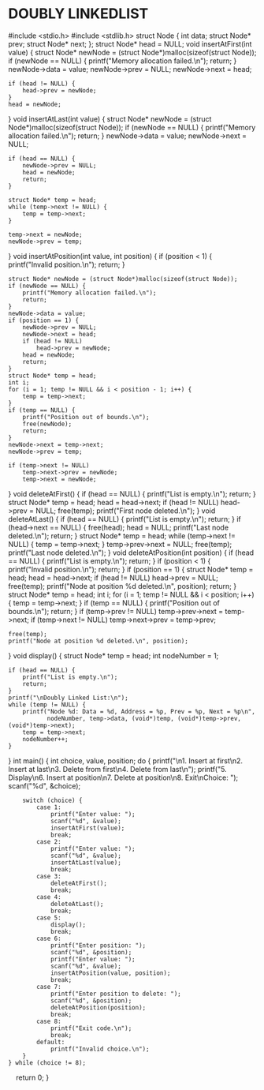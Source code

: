 # DOUBLY LINKEDLIST
#include <stdio.h>
#include <stdlib.h>
struct Node {
    int data;
    struct Node* prev;
    struct Node* next;
};
struct Node* head = NULL;
void insertAtFirst(int value) {
    struct Node* newNode = (struct Node*)malloc(sizeof(struct Node));
    if (newNode == NULL) {
        printf("Memory allocation failed.\n");
        return;
    }
    newNode->data = value;
    newNode->prev = NULL;
    newNode->next = head;

    if (head != NULL) {
        head->prev = newNode;
    }
    head = newNode;
}
void insertAtLast(int value) {
    struct Node* newNode = (struct Node*)malloc(sizeof(struct Node));
    if (newNode == NULL) {
        printf("Memory allocation failed.\n");
        return;
    }
    newNode->data = value;
    newNode->next = NULL;

    if (head == NULL) {
        newNode->prev = NULL;
        head = newNode;
        return;
    }

    struct Node* temp = head;
    while (temp->next != NULL) {
        temp = temp->next;
    }

    temp->next = newNode;
    newNode->prev = temp;
}
void insertAtPosition(int value, int position) {
    if (position < 1) {
        printf("Invalid position.\n");
        return;
    }

    struct Node* newNode = (struct Node*)malloc(sizeof(struct Node));
    if (newNode == NULL) {
        printf("Memory allocation failed.\n");
        return;
    }
    newNode->data = value;
    if (position == 1) {
        newNode->prev = NULL;
        newNode->next = head;
        if (head != NULL)
            head->prev = newNode;
        head = newNode;
        return;
    }
    struct Node* temp = head;
    int i;
    for (i = 1; temp != NULL && i < position - 1; i++) {
        temp = temp->next;
    }
    if (temp == NULL) {
        printf("Position out of bounds.\n");
        free(newNode);
        return;
    }
    newNode->next = temp->next;
    newNode->prev = temp;

    if (temp->next != NULL)
        temp->next->prev = newNode;
		temp->next = newNode;
}
void deleteAtFirst() {
    if (head == NULL) {
        printf("List is empty.\n");
        return;
    }
    struct Node* temp = head;
    head = head->next;
    if (head != NULL)
        head->prev = NULL;
    free(temp);
    printf("First node deleted.\n");
}
void deleteAtLast() {
    if (head == NULL) {
        printf("List is empty.\n");
        return;
    }
    if (head->next == NULL) {
        free(head);
        head = NULL;
        printf("Last node deleted.\n");
        return;
    }
    struct Node* temp = head;
    while (temp->next != NULL) {
        temp = temp->next;
    }
    temp->prev->next = NULL;
    free(temp);
    printf("Last node deleted.\n");
}
void deleteAtPosition(int position) {
    if (head == NULL) {
        printf("List is empty.\n");
        return;
    }
    if (position < 1) {
        printf("Invalid position.\n");
        return;
    }
    if (position == 1) {
        struct Node* temp = head;
        head = head->next;
        if (head != NULL)
            head->prev = NULL;
        free(temp);
        printf("Node at position %d deleted.\n", position);
        return;
    }
    struct Node* temp = head;
    int i;
    for (i = 1; temp != NULL && i < position; i++) {
        temp = temp->next;
    }
    if (temp == NULL) {
        printf("Position out of bounds.\n");
        return;
    }
    if (temp->prev != NULL)
        temp->prev->next = temp->next;
    if (temp->next != NULL)
        temp->next->prev = temp->prev;

    free(temp);
    printf("Node at position %d deleted.\n", position);
}
void display() {
    struct Node* temp = head;
    int nodeNumber = 1;

    if (head == NULL) {
        printf("List is empty.\n");
        return;
    }
    printf("\nDoubly Linked List:\n");
    while (temp != NULL) {
        printf("Node %d: Data = %d, Address = %p, Prev = %p, Next = %p\n",
               nodeNumber, temp->data, (void*)temp, (void*)temp->prev, (void*)temp->next);
        temp = temp->next;
        nodeNumber++;
    }
}
int main() {
    int choice, value, position;
    do {
        printf("\n1. Insert at first\n2. Insert at last\n3. Delete from first\n4. Delete from last\n");
        printf("5. Display\n6. Insert at position\n7. Delete at position\n8. Exit\nChoice: ");
        scanf("%d", &choice);

        switch (choice) {
            case 1:
                printf("Enter value: ");
                scanf("%d", &value);
                insertAtFirst(value);
                break;
            case 2:
                printf("Enter value: ");
                scanf("%d", &value);
                insertAtLast(value);
                break;
            case 3:
                deleteAtFirst();
                break;
            case 4:
                deleteAtLast();
                break;
            case 5:
                display();
                break;
            case 6:
                printf("Enter position: ");
                scanf("%d", &position);
                printf("Enter value: ");
                scanf("%d", &value);
                insertAtPosition(value, position);
                break;
            case 7:
                printf("Enter position to delete: ");
                scanf("%d", &position);
                deleteAtPosition(position);
                break;
            case 8:
                printf("Exit code.\n");
                break;
            default:
                printf("Invalid choice.\n");
        }
    } while (choice != 8);
    return 0;
}
